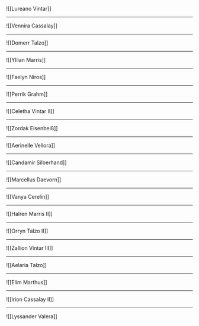 ![[Lureano Vintar]]

---

![[Vennira Cassalay]]

---

![[Domerr Talzo]]

---

![[Yllian Marris]]

---

![[Faelyn Niros]]

---

![[Perrik Grahm]]

---

![[Celetha Vintar II]]

---

![[Zordak Eisenbeiß]]

---

![[Aerinelle Vellora]]

---

![[Candamir Silberhand]]

---

![[Marcellus Daevorn]]

---

![[Vanya Cerelin]]

---

![[Halren Marris II]]

---

![[Orryn Talzo II]]

---

![[Zallion Vintar III]]

---

![[Aelaria Talzo]]

---

![[Elim Marthus]]

---
![[Irion Cassalay II]]


---

![[Lyssander Valera]]
